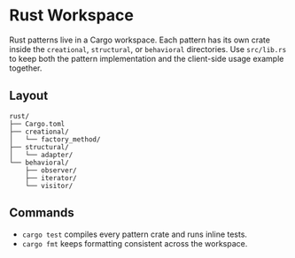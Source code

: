 # Rust Workspace

Rust patterns live in a Cargo workspace. Each pattern has its own crate inside the `creational`, `structural`, or `behavioral` directories. Use `src/lib.rs` to keep both the pattern implementation and the client-side usage example together.

## Layout

```
rust/
├── Cargo.toml
├── creational/
│   └── factory_method/
├── structural/
│   └── adapter/
└── behavioral/
    ├── observer/
    ├── iterator/
    └── visitor/
```

## Commands

- `cargo test` compiles every pattern crate and runs inline tests.
- `cargo fmt` keeps formatting consistent across the workspace.

